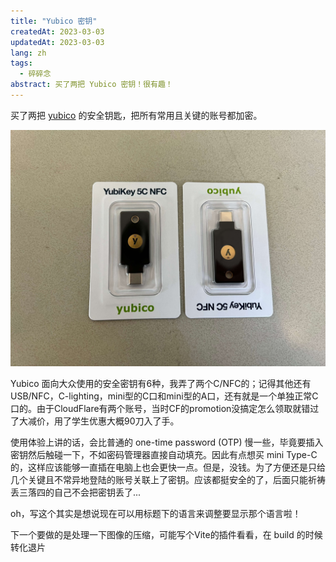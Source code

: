 ```yaml
---
title: "Yubico 密钥"
createdAt: 2023-03-03
updatedAt: 2023-03-03
lang: zh
tags: 
  - 碎碎念
abstract: 买了两把 Yubico 密钥！很有趣！
---
```


买了两把 [yubico](https://www.yubico.com/) 的安全钥匙，把所有常用且关键的账号都加密。

![yubico key](./yubico-key.jpeg)

Yubico 面向大众使用的安全密钥有6种，我弄了两个C/NFC的；记得其他还有USB/NFC，C-lighting，mini型的C口和mini型的A口，还有就是一个单独正常C口的。由于CloudFlare有两个账号，当时CF的promotion没搞定怎么领取就错过了大减价，用了学生优惠大概90刀入了手。

使用体验上讲的话，会比普通的 one-time password (OTP) 慢一些，毕竟要插入密钥然后触碰一下，不如密码管理器直接自动填充。因此有点想买 mini Type-C 的，这样应该能够一直插在电脑上也会更快一点。但是，没钱。为了方便还是只给几个关键且不常异地登陆的账号关联上了密钥。应该都挺安全的了，后面只能祈祷丢三落四的自己不会把密钥丢了...

oh，写这个其实是想说现在可以用标题下的语言来调整要显示那个语言啦！

下一个要做的是处理一下图像的压缩，可能写个Vite的插件看看，在 build 的时候转化退片
